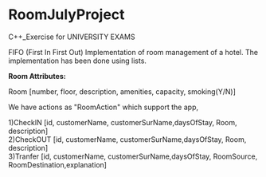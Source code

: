 # RoomJulyProject
C++_Exercise for UNIVERSITY EXAMS


FIFO (First In First Out) Implementation of room management of a hotel. The implementation has been done using lists.

<b>Room Attributes:</b>

Room [number, floor, description, amenities, capacity, smoking(Y/N)]

We have actions as "RoomAction" which support the app, 

1)CheckIN [id, customerName, customerSurName,daysOfStay, Room, description] <br>
2)CheckOUT [id, customerName, customerSurName,daysOfStay, Room, description] <br>
3)Tranfer [id, customerName, customerSurName,daysOfStay, RoomSource, RoomDestination,explanation]<br>


